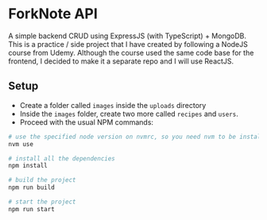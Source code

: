 # ForkNote API

A simple backend CRUD using ExpressJS (with TypeScript) + MongoDB. This is a practice / side project that I have created by following a NodeJS course from Udemy. Although the course used the same code base for the frontend, I decided to make it a separate repo and I will use ReactJS.

## Setup

- Create a folder called `images` inside the `uploads` directory
- Inside the `images` folder, create two more called `recipes` and `users`.
- Proceed with the usual NPM commands:

```bash
# use the specified node version on nvmrc, so you need nvm to be installed or you can check the .nvmrc file for the version so we have the same versions.
nvm use

# install all the dependencies
npm install

# build the project
npm run build

# start the project
npm run start
```
